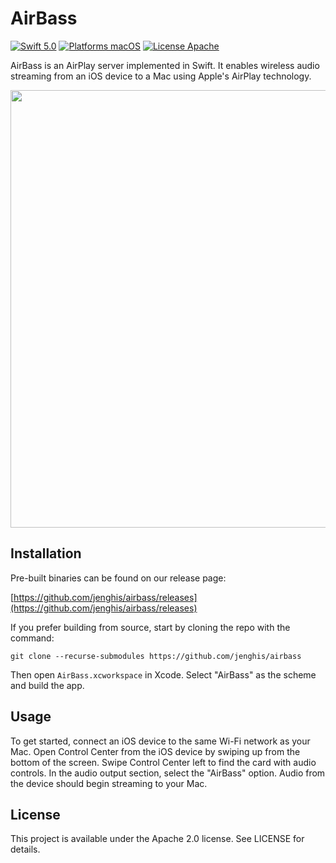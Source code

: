 AirBass
=======

[![Swift 5.0](https://img.shields.io/badge/Swift-5.0-orange.svg?style=flat)](https://developer.apple.com/swift/)
[![Platforms macOS](https://img.shields.io/badge/Platforms-macOS-lightgray.svg?style=flat)](http://www.apple.com/macos/)
[![License Apache](https://img.shields.io/badge/License-APACHE2-blue.svg?style=flat)](https://www.apache.org/licenses/LICENSE-2.0.html)

AirBass is an AirPlay server implemented in Swift. It enables wireless audio streaming from an iOS device to a Mac using Apple's AirPlay technology.

<img src="https://raw.githubusercontent.com/jenghis/airbass/master/screenshot.png" width="700">

Installation
------------
Pre-built binaries can be found on our release page:

[https://github.com/jenghis/airbass/releases](https://github.com/jenghis/airbass/releases)

If you prefer building from source, start by cloning the repo with the command:

~~~shell
git clone --recurse-submodules https://github.com/jenghis/airbass
~~~

Then open `AirBass.xcworkspace` in Xcode. Select "AirBass" as the scheme and build the app.

Usage
-----
To get started, connect an iOS device to the same Wi-Fi network as your Mac. Open Control Center from the iOS device by swiping up from the bottom of the screen. Swipe Control Center left to find the card with audio controls. In the audio output section, select the "AirBass" option. Audio from the device should begin streaming to your Mac.  

License
-------
This project is available under the Apache 2.0 license. See LICENSE for details.
